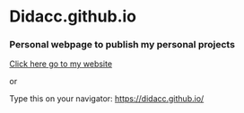 # Didacc.github.io 

### Personal webpage to publish my personal projects

[Click here go to my website](https://didacc.github.io/index.html)
 
  or

Type this on your navigator: https://didacc.github.io/
